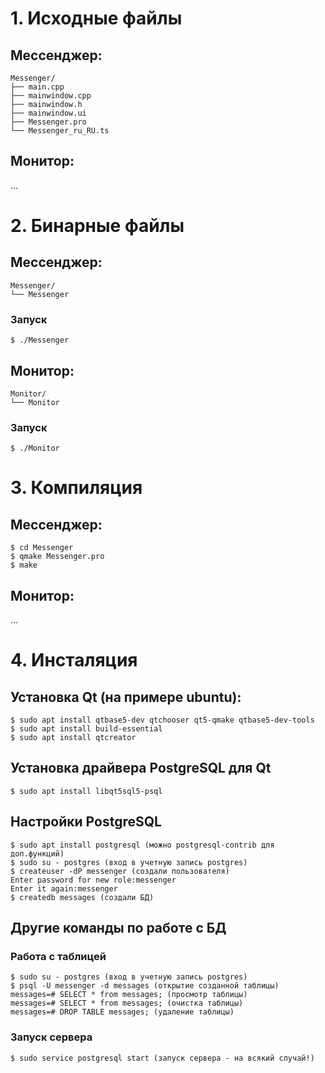 # 1. Исходные файлы
## Мессенджер:
```
Messenger/
├── main.cpp
├── mainwindow.cpp
├── mainwindow.h
├── mainwindow.ui
├── Messenger.pro
└── Messenger_ru_RU.ts
```
## Монитор:
...

# 2. Бинарные файлы
## Мессенджер:
```
Messenger/
└── Messenger
```
### Запуск
```
$ ./Messenger
```

## Монитор:
```
Monitor/
└── Monitor
```
### Запуск
```
$ ./Monitor
```

# 3. Компиляция
## Мессенджер:
```
$ cd Messenger
$ qmake Messenger.pro
$ make
```
## Монитор:
...

# 4. Инсталяция
## Установка Qt (на примере ubuntu):
```
$ sudo apt install qtbase5-dev qtchooser qt5-qmake qtbase5-dev-tools
$ sudo apt install build-essential
$ sudo apt install qtcreator
```
## Установка драйвера PostgreSQL для Qt
```
$ sudo apt install libqt5sql5-psql
```
## Настройки PostgreSQL
```
$ sudo apt install postgresql (можно postgresql-contrib для доп.функций)
$ sudo su - postgres (вход в учетную запись postgres)
$ createuser -dP messenger (создали пользователя)
Enter password for new role:messenger
Enter it again:messenger
$ createdb messages (создали БД)
```
## Другие команды по работе с БД
### Работа с таблицей
```
$ sudo su - postgres (вход в учетную запись postgres)
$ psql -U messenger -d messages (открытие созданной таблицы)
messages=# SELECT * from messages; (просмотр таблицы)
messages=# SELECT * from messages; (очистка таблицы)
messages=# DROP TABLE messages; (удаление таблицы)
```
### Запуск сервера
```
$ sudo service postgresql start (запуск сервера - на всякий случай!)
```
